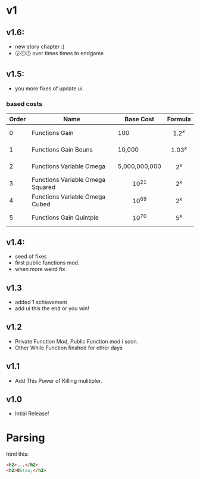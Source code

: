 # v1
## v1.6:
- new story chapter :)
- 🕟🕗🕔 over times times to endgame
## v1.5:
- you more fixes of update ui.
### based costs
| Order | Name | Base Cost | Formula |
|-------|------|-----------|---------|
| 0 | Functions Gain | 100 | $$ 1.2^{x} $$ |
| 1 | Functions Gain Bouns | 10,000 | $$ 1.03^{x} $$ |
| 2 | Functions Variable Omega | 5,000,000,000 | $$ 2^{x} $$ |
| 3 | Functions Variable Omega Squared | $$ 10^{21} $$ | $$ 2^{x} $$ |
| 4 | Functions Variable Omega Cubed | $$ 10^{69} $$ | $$ 2^{x} $$ |
| 5 | Functions Gain Quintple | $$ 10^{70} $$ | $$ 5^{x} $$ |

## v1.4:
- seed of fixes
- first public functions mod.
- when more weird fix
## v1.3
- added 1 achievement
- add ui this the end or you win!
## v1.2
- Private Function Mod, Public Function mod i soon.
- Other While Function finshed for other days
## v1.1
- Add This Power of Killing mulitipler.
## v1.0
- Intial Release!

# Parsing
html this:
```html
<h2>...</h2>
<h2>0&tau;</h2>
```
